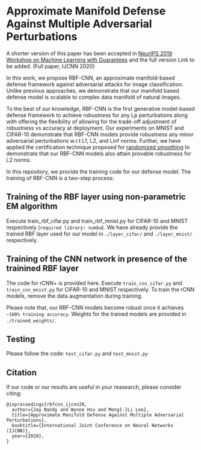 # Approximate Manifold Defense Against Multiple Adversarial Perturbations

A shorter version of this paper has been accepted in [NeurIPS 2019 Workshop on Machine Learning with Guarantees](https://sites.google.com/view/mlwithguarantees/accepted-papers) and the full version 
Link to be added. (Full paper, IJCNN 2020)

In this work, we propose RBF-CNN, an approximate manifold-based defense framework against adversarial attacks for image classification. Unlike previous approaches, we demonstrate that our manifold based defense model is scalable to complex data manifold of natural images. 

To the best of our knowledge, RBF-CNN is the first generative model-based defense framework to achieve robustness for any Lp perturbations along with offering the flexibility of allowing for the trade-off adjustment of robustness vs accuracy at deployment.
Our experiments on MNIST and CIFAR-10 demonstrate that RBF-CNN models provide robustness any minor adversarial perturbations w.r.t L1, L2, and Linf norms. Further, we have applied the certification technique proposed for [randomized smoothing](https://arxiv.org/abs/1902.02918) to demonstrate that our RBF-CNN models also attain provable robustness for L2 norms.

In this repository, we provide the training code for our defense model. The training of RBF-CNN is a two-step process:

## Training of the RBF layer using non-parametric EM algorithm
Execute train_rbf_cifar.py and train_rbf_mnist.py for CIFAR-10 and MNIST respectively (`required library: numba`).
We have already provide the trained RBF layer used for our model in `./layer_cifar/` and `./layer_mnist/` respectively.

## Training of the CNN network in presence of the trainined RBF layer
The code for rCNN+ is provided here. Execute `train_cnn_cifar.py` and `train_cnn_mnist.py` for CIFAR-10 and MNIST respectively.
To train the rCNN models, remove the data augmentation during training. 

Please note that, our RBF-CNN models become robust once it achieves `~100% training accuracy`.
Weights for the trained models are provided in `./trained_weights/`.

## Testing
Please follow the code: `test_cifar.py` and `test_mnist.py`

## Citation

If our code or our results are useful in your reasearch, please consider citing:

```[bibtex]
@inproceedings{rbfcnn_ijcnn20,
  author={Jay Nandy and Wynne Hsu and Mong{-}Li Lee},
  title={Approximate Manifold Defense Against Multiple Adversarial Perturbations},
  booktitle={International Joint Conference on Neural Networks (IJCNN)},
  year={2020},
}
```
